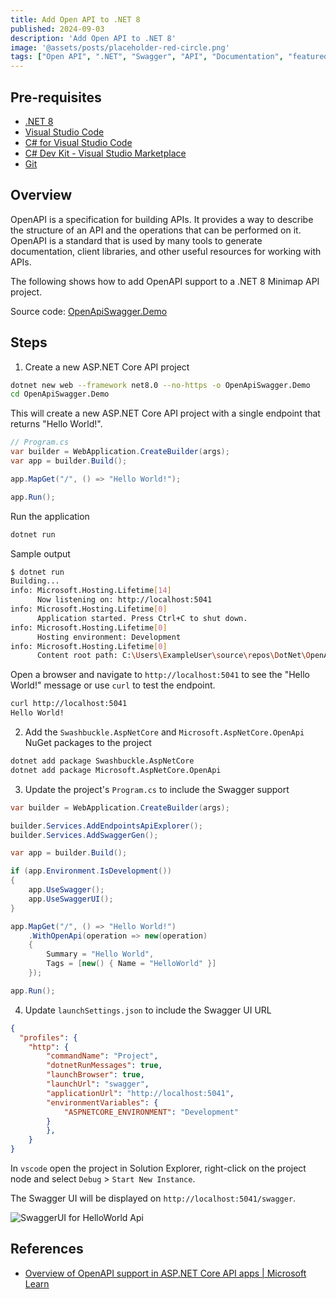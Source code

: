 ```yaml
---
title: Add Open API to .NET 8
published: 2024-09-03
description: 'Add Open API to .NET 8'
image: '@assets/posts/placeholder-red-circle.png'
tags: ["Open API", ".NET", "Swagger", "API", "Documentation", "featured"]
---
```


## Pre-requisites

- [.NET 8](https://dotnet.microsoft.com/download/dotnet/8.0)
- [Visual Studio Code](https://code.visualstudio.com/)
- [C# for Visual Studio Code](https://marketplace.visualstudio.com/items?itemName=ms-dotnettools.csharp)
- [C# Dev Kit - Visual Studio Marketplace](https://marketplace.visualstudio.com/items?itemName=ms-dotnettools.csdevkit)
- [Git](https://gitforwindows.org/)

## Overview

OpenAPI is a specification for building APIs. It provides a way to describe the structure of an API and the operations that can be performed on it. OpenAPI is a standard that is used by many tools to generate documentation, client libraries, and other useful resources for working with APIs.

The following shows how to add OpenAPI support to a .NET 8 Minimap API project.

Source code: [OpenApiSwagger.Demo](https://github.com/stormwild/OpenApiSwagger.Demo)

## Steps

1. Create a new ASP.NET Core API project

```bash
dotnet new web --framework net8.0 --no-https -o OpenApiSwagger.Demo
cd OpenApiSwagger.Demo
```

This will create a new ASP.NET Core API project with a single endpoint that returns "Hello World!".

```csharp
// Program.cs
var builder = WebApplication.CreateBuilder(args);
var app = builder.Build();

app.MapGet("/", () => "Hello World!");

app.Run();
```

Run the application

```bash
dotnet run
```

Sample output

```bash
$ dotnet run
Building...
info: Microsoft.Hosting.Lifetime[14]
      Now listening on: http://localhost:5041
info: Microsoft.Hosting.Lifetime[0]
      Application started. Press Ctrl+C to shut down.
info: Microsoft.Hosting.Lifetime[0]
      Hosting environment: Development
info: Microsoft.Hosting.Lifetime[0]
      Content root path: C:\Users\ExampleUser\source\repos\DotNet\OpenApiSwagger.Demo
```

Open a browser and navigate to `http://localhost:5041` to see the "Hello World!" message or use `curl` to test the endpoint.

```bash
curl http://localhost:5041
Hello World!
```

2. Add the `Swashbuckle.AspNetCore` and `Microsoft.AspNetCore.OpenApi` NuGet packages to the project

```bash
dotnet add package Swashbuckle.AspNetCore
dotnet add package Microsoft.AspNetCore.OpenApi
```

3. Update the project's `Program.cs` to include the Swagger support

```csharp
var builder = WebApplication.CreateBuilder(args);

builder.Services.AddEndpointsApiExplorer();
builder.Services.AddSwaggerGen();

var app = builder.Build();

if (app.Environment.IsDevelopment())
{
    app.UseSwagger();
    app.UseSwaggerUI();
}

app.MapGet("/", () => "Hello World!")
    .WithOpenApi(operation => new(operation)
    {
        Summary = "Hello World",
        Tags = [new() { Name = "HelloWorld" }]
    });

app.Run();
```

4. Update `launchSettings.json` to include the Swagger UI URL

```json
{
  "profiles": {
    "http": {
        "commandName": "Project",
        "dotnetRunMessages": true,
        "launchBrowser": true,
        "launchUrl": "swagger",
        "applicationUrl": "http://localhost:5041",
        "environmentVariables": {
            "ASPNETCORE_ENVIRONMENT": "Development"
        }
        },
    }
}
```

In `vscode` open the project in Solution Explorer, right-click on the project node and select `Debug` > `Start New Instance`.

The Swagger UI will be displayed on `http://localhost:5041/swagger`.

![SwaggerUI for HelloWorld Api](@assets/posts/swagger-ui-hello-word.png "Swagger UI for Hello World")

## References

- [Overview of OpenAPI support in ASP.NET Core API apps | Microsoft Learn](https://learn.microsoft.com/en-us/aspnet/core/tutorials/getting-started-with-swashbuckle?view=aspnetcore-8.0&tabs=visual-studio-code)
